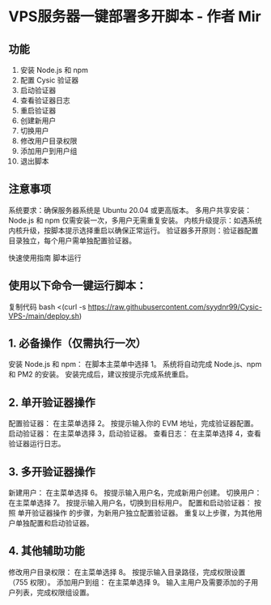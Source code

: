 # VPS服务器一键部署多开脚本 - 作者 Mir

## 功能
1. 安装 Node.js 和 npm
2. 配置 Cysic 验证器
3. 启动验证器
4. 查看验证器日志
5. 重启验证器
6. 创建新用户
7. 切换用户
8. 修改用户目录权限
9. 添加用户到用户组
10. 退出脚本

## 注意事项
系统要求：确保服务器系统是 Ubuntu 20.04 或更高版本。
多用户共享安装：Node.js 和 npm 仅需安装一次，多用户无需重复安装。
内核升级提示：如遇系统内核升级，按脚本提示选择重启以确保正常运行。
验证器多开原则：验证器配置目录独立，每个用户需单独配置验证器。

快速使用指南
脚本运行
## 使用以下命令一键运行脚本：
复制代码
bash <(curl -s https://raw.githubusercontent.com/syydnr99/Cysic-VPS-/main/deploy.sh)

## 1. 必备操作（仅需执行一次）
安装 Node.js 和 npm：
在脚本主菜单中选择 1。
系统将自动完成 Node.js、npm 和 PM2 的安装。
安装完成后，建议按提示完成系统重启。
## 2. 单开验证器操作
配置验证器：
在主菜单选择 2。
按提示输入你的 EVM 地址，完成验证器配置。
启动验证器：
在主菜单选择 3，启动验证器。
查看日志：
在主菜单选择 4，查看验证器运行日志。
## 3. 多开验证器操作
新建用户：
在主菜单选择 6。
按提示输入用户名，完成新用户创建。
切换用户：
在主菜单选择 7。
按提示输入用户名，切换到目标用户。
配置和启动验证器：
按照 单开验证器操作 的步骤，为新用户独立配置验证器。
重复以上步骤，为其他用户单独配置和启动验证器。
## 4. 其他辅助功能
修改用户目录权限：
在主菜单选择 8。
按提示输入目录路径，完成权限设置（755 权限）。
添加用户到组：
在主菜单选择 9。
输入主用户及需要添加的子用户列表，完成权限组设置。
